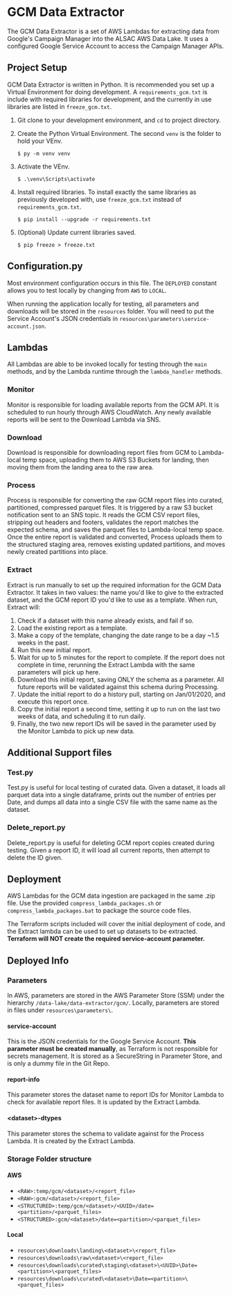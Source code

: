 # GCM Data Extractor

The GCM Data Extractor is a set of AWS Lambdas for extracting data from Google's Campaign Manager into the ALSAC AWS Data Lake.  It uses a configured Google Service Account to access the Campaign Manager APIs.

## Project Setup

GCM Data Extractor is written in Python.  It is recommended you set up a Virtual Environment for doing development.  A `requirements_gcm.txt` is include with required libraries for development, and the currently in use libraries are listed in `freeze_gcm.txt`.

1. Git clone to your development environment, and `cd` to project directory.
1. Create the Python Virtual Environment.  The second `venv` is the folder to hold your VEnv.

    ```console
    $ py -m venv venv
    ```

1. Activate the VEnv.

    ```console
    $ .\venv\Scripts\activate
    ```

1. Install required libraries.  To install exactly the same libraries as previously developed with, use `freeze_gcm.txt` instead of `requirements_gcm.txt`.

    ```console
    $ pip install --upgrade -r requirements.txt
    ```

1. (Optional) Update current libraries saved.

    ```console
    $ pip freeze > freeze.txt
    ```

## Configuration.py

Most environment configuration occurs in this file.  The `DEPLOYED` constant allows you to test locally by changing from `AWS` to `LOCAL`.

When running the application locally for testing, all parameters and downloads will be stored in the `resources` folder.  You will need to put the Service Account's JSON credentials in `resources\parameters\service-account.json`.

## Lambdas

All Lambdas are able to be invoked locally for testing through the `main` methods, and by the Lambda runtime through the `lambda_handler` methods.

### Monitor

Monitor is responsible for loading available reports from the GCM API.  It is scheduled to run hourly through AWS CloudWatch.  Any newly available reports will be sent to the Download Lambda via SNS. 

### Download

Download is responsible for downloading report files from GCM to Lambda-local temp space, uploading them to AWS S3 Buckets for landing, then moving them from the landing area to the raw area.

### Process

Process is responsible for converting the raw GCM report files into curated, partitioned, compressed parquet files.  It is triggered by a raw S3 bucket notification sent to an SNS topic. It reads the GCM CSV report files, stripping out headers and footers, validates the report matches the expected schema, and saves the parquet files to Lambda-local temp space.  Once the entire report is validated and converted, Process uploads them to the structured staging area, removes existing updated partitions, and moves newly created partitions into place. 

### Extract

Extract is run manually to set up the required information for the GCM Data Extractor.  It takes in two values: the name you'd like to give to the extracted dataset, and the GCM report ID you'd like to use as a template.  When run, Extract will:

1. Check if a dataset with this name already exists, and fail if so.
1. Load the existing report as a template.
1. Make a copy of the template, changing the date range to be a day ~1.5 weeks in the past.
1. Run this new initial report.
1. Wait for up to 5 minutes for the report to complete.  If the report does not complete in time, rerunning the Extract Lambda with the same parameters will pick up here.
1. Download this initial report, saving ONLY the schema as a parameter.  All future reports will be validated against this schema during Processing.
1. Update the initial report to do a history pull, starting on Jan/01/2020, and execute this report once.
1. Copy the initial report a second time, setting it up to run on the last two weeks of data, and scheduling it to run daily.
1. Finally, the two new report IDs will be saved in the parameter used by the Monitor Lambda to pick up new data.

## Additional Support files

### Test.py

Test.py is useful for local testing of curated data.  Given a dataset, it loads all parquet data into a single dataframe, prints out the number of entries per Date, and dumps all data into a single CSV file with the same name as the dataset.

### Delete_report.py

Delete_report.py is useful for deleting GCM report copies created during testing.  Given a report ID, it will load all current reports, then attempt to delete the ID given.

## Deployment

AWS Lambdas for the GCM data ingestion are packaged in the same .zip file.  Use the provided `compress_lambda_packages.sh` or `compress_lambda_packages.bat` to package the source code files.

The Terraform scripts included will cover the initial deployment of code, and the Extract lambda can be used to set up datasets to be extracted.  **Terraform will NOT create the required service-account parameter.**

## Deployed Info

### Parameters

In AWS, parameters are stored in the AWS Parameter Store (SSM) under the hierarchy `/data-lake/data-extractor/gcm/`.  Locally, parameters are stored in files under `resources\parameters\`.

#### service-account

This is the JSON credentials for the Google Service Account.  **This parameter must be created manually**, as Terraform is not responsible for secrets management.  It is stored as a SecureString in Parameter Store, and is only a dummy file in the Git Repo.

#### report-info

This parameter stores the dataset name to report IDs for Monitor Lambda to check for available report files.  It is updated by the Extract Lambda.

#### \<dataset>-dtypes

This parameter stores the schema to validate against for the Process Lambda.  It is created by the Extract Lambda.

### Storage Folder structure

#### AWS
* `<RAW>:temp/gcm/<dataset>/<report_file>`
* `<RAW>:gcm/<dataset>/<report_file>`
* `<STRUCTURED>:temp/gcm/<dataset>/<UUID>/date=<partition>/<parquet_files>`
* `<STRUCTURED>:gcm/<dataset>/date=<partition>/<parquet_files>`

#### Local
* `resources\downloads\landing\<dataset>\<report_file>`
* `resources\downloads\raw\<dataset>\<report_file>`
* `resources\downloads\curated\staging\<dataset>\<UUID>\Date=<partition>\<parquet_files>`
* `resources\downloads\curated\<dataset>\Date=<partition>\<parquet_files>`
